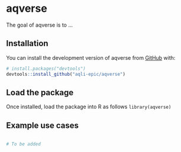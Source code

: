 
<!-- README.md is generated from README.Rmd. Please edit that file -->

# aqverse

<!-- badges: start -->
<!-- badges: end -->

The goal of aqverse is to …

## Installation

You can install the development version of aqverse from
[GitHub](https://github.com/) with:

``` r
# install.packages("devtools")
devtools::install_github("aqli-epic/aqverse")
```

## Load the package

Once installed, load the package into R as follows `library(aqverse)`

## Example use cases

``` r

# To be added
```
